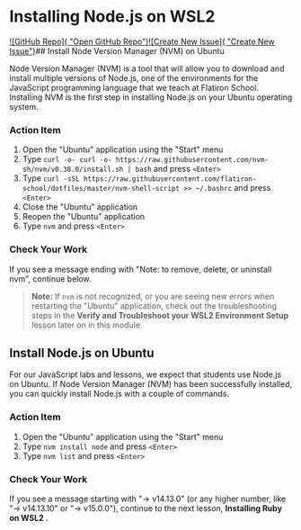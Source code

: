 # Installing Node.js on WSL2

[![GitHub Repo]( &#34;Open GitHub Repo&#34;)](https://github.com/learn-co-curriculum/phase-0-wsl2-env-nodejs)[![Create New Issue]( &#34;Create New Issue&#34;)](https://github.com/learn-co-curriculum/phase-0-wsl2-env-nodejs/issues/new/choose)## Install Node Version Manager (NVM) on Ubuntu

Node Version Manager (NVM) is a tool that will allow you to download and install multiple versions of Node.js, one of the environments for the JavaScript programming language that we teach at Flatiron School. Installing NVM is the first step in installing Node.js on your Ubuntu operating system.

### Action Item

1. Open the "Ubuntu" application using the "Start" menu
2. Type `curl -o- curl -o- https://raw.githubusercontent.com/nvm-sh/nvm/v0.38.0/install.sh | bash` and press `<Enter>`
3. Type `curl -sSL https://raw.githubusercontent.com/flatiron-school/dotfiles/master/nvm-shell-script >> ~/.bashrc` and press `<Enter>`
4. Close the "Ubuntu" application
5. Reopen the "Ubuntu" application
6. Type `nvm` and press `<Enter>`

### Check Your Work

If you see a message ending with "Note: to remove, delete, or uninstall nvm", continue below.

> **Note:** If `nvm` is not recognized, or you are seeing new errors when restarting the "Ubuntu" application, check out the troubleshooting steps in the **Verify and Troubleshoot your WSL2 Environment Setup** lesson later on in this module.

## Install Node.js on Ubuntu

For our JavaScript labs and lessons, we expect that students use Node.js on Ubuntu. If Node Version Manager (NVM) has been successfully installed, you can quickly install Node.js with a couple of commands.

### Action Item

1. Open the "Ubuntu" application using the "Start" menu
2. Type `nvm install node` and press `<Enter>`
3. Type `nvm list` and press `<Enter>`

### Check Your Work

If you see a message starting with "-> v14.13.0" (or any higher number, like "-> v14.13.10" or "-> v15.0.0"), continue to the next lesson,  **Installing Ruby on WSL2** .
